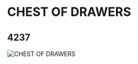 # CHEST OF DRAWERS
## 4237
![CHEST OF DRAWERS](https://lc-www-live-s.legocdn.com/media/bricks/5/2/4163813.jpg)